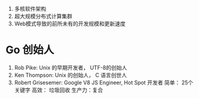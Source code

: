 1. 多核软件架构
2. 超大规模分布式计算集群
3. Web模式导致的前所未有的开发规模和更新速度
# Go 创始人
1. Rob Pike: Unix 的早期开发者， UTF-8的创始人
2. Ken Thompson: Unix 的创始人，  C 语言创世人
3. Robert Grisesemer: Google V8 JS Engineer, Hot Spot 开发者
简单： 25个关键字
高效： 垃圾回收
生产力：复合
